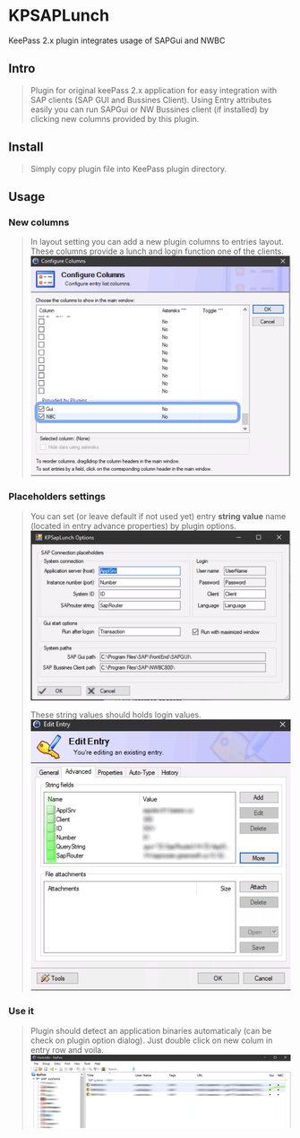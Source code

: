 # KPSAPLunch
KeePass 2.x plugin integrates usage of SAPGui and NWBC

## Intro
>Plugin for original keePass 2.x application for easy integration with SAP clients (SAP GUI and Bussines Client).
>Using Entry attributes easily you can run SAPGui or NW Bussines client (if installed) by clicking new columns provided by this plugin.


## Install
> Simply copy plugin file into KeePass plugin directory.


## Usage
### New columns
> In layout setting you can add a new plugin columns to entries layout. These columns provide a lunch and login function one of the clients.
>![Adding new columns](pics/manColumn.png)

### Placeholders settings
> You can set (or leave default if not used yet) entry __string value__ name (located in entry advance properties) by plugin options. 
> ![Entry attributes as plugin placeholders](pics/manOptions.png)
>
> These string values should holds login values.
>![Entry attributes as plugin placeholders](pics/manAttr.png)

### Use it
> Plugin should detect an application binaries automaticaly (can be check on plugin option dialog).
> Just double click on new colum in entry row and voila.
>![Login into client](pics/manRun.png)

